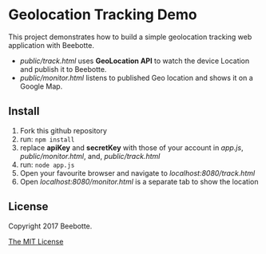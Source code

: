 # Geolocation Tracking Demo

This project demonstrates how to build a simple geolocation tracking web application
with Beebotte.

* *public/track.html* uses **GeoLocation API** to watch the device Location
and publish it to Beebotte.
* *public/monitor.html* listens to published Geo location and shows it on a
Google Map.

## Install

1. Fork this github repository
2. run: `npm install`
3. replace **apiKey** and **secretKey** with those of your account in *app.js*,
*public/monitor.html*, and, *public/track.html*
4. run: `node app.js`
5. Open your favourite browser and navigate to *localhost:8080/track.html*
6. Open *localhost:8080/monitor.html* is a separate tab to show the location

## License
Copyright 2017 Beebotte.

[The MIT License](http://opensource.org/licenses/MIT)
